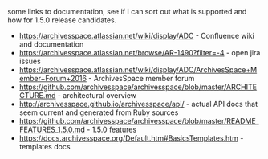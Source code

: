 
some links to documentation, see if I can sort out what is supported and how for 1.5.0 release candidates.

+ https://archivesspace.atlassian.net/wiki/display/ADC - Confluence wiki and documentation
+ https://archivesspace.atlassian.net/browse/AR-1490?filter=-4 - open jira issues
+ https://archivesspace.atlassian.net/wiki/display/ADC/ArchivesSpace+Member+Forum+2016 - ArchivesSpace member forum
+ https://github.com/archivesspace/archivesspace/blob/master/ARCHITECTURE.md - architectural overview
+ http://archivesspace.github.io/archivesspace/api/ - actual API docs that seem current and generated from Ruby sources
+ https://github.com/archivesspace/archivesspace/blob/master/README_FEATURES_1.5.0.md - 1.5.0 features
+ https://docs.archivesspace.org/Default.htm#BasicsTemplates.htm - templates docs
